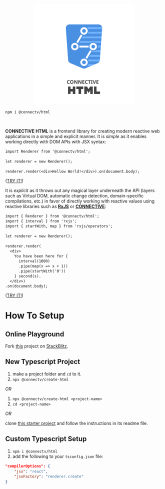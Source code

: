 <p align="center">
<img src="https://raw.githubusercontent.com/CONNECT-platform/connective-html/master/logo.svg?sanitize=true" width="320px"/>
</p>

```
npm i @connectv/html
```
<br>

**CONNECTIVE HTML** is a frontend library for creating modern reactive web applications in a simple and explicit manner.
It is _simple_ as it enables working directly with DOM APIs with JSX syntax:

```tsx
import Renderer from '@connectv/html';

let renderer = new Renderer();

renderer.render(<div>Hellow World!</div>).on(document.body);
```
([TRY IT!](https://stackblitz.com/edit/connective-html-hellowworld?file=index.tsx))

It is _explicit_ as it throws out any magical layer underneath the API (layers such as Virtual DOM, automatic change detection, domain-specific compilations, etc.) in favor of directly working with reactive values using reactive libraries
such as [**RxJS**](https://github.com/ReactiveX/rxjs) or [**CONNECTIVE**](https://github.com/CONNECT-platform/connective):

```tsx
import { Renderer } from '@connectv/html';
import { interval } from 'rxjs';
import { startWith, map } from 'rxjs/operators';

let renderer = new Renderer();

renderer.render(
  <div>
    You have been here for {
      interval(1000)
      .pipe(map(x => x + 1))
      .pipe(startWith('0'))
    } second(s).
  </div>)
.on(document.body);
```
([TRY IT!](https://stackblitz.com/edit/connective-html-timer?file=index.tsx))

# How To Setup

## Online Playground

Fork [this](https://stackblitz.com/edit/connective-html-hellowworld) project on [StackBlitz](https://stackblitz.com).

## New Typescript Project

1. make a project folder and `cd` to it.
2. `npx @connectv/create-html`

_OR_

1. `npx @connectv/create-html <project-name>`
2. `cd <project-name>`

_OR_

clone [this starter project](https://github.com/loreanvictor/connective-html-sample.git) and follow
the instructions in its readme file.


## Custom Typescript Setup

1. `npm i @connectv/html`
2. add the following to your `tsconfig.json` file:
```json
"compilerOptions": {
    "jsx": "react",
    "jsxFactory": "renderer.create"
}
```
